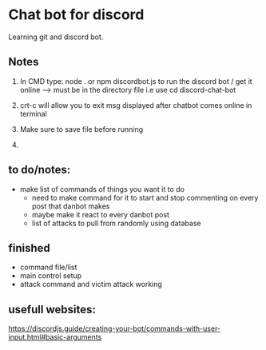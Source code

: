 # Chat bot for discord

Learning git and discord bot.


## Notes
1. In CMD type:
    node .
or 
    npm discordbot.js
to run the discord bot / get it online --> must be in the directory file i.e use cd discord-chat-bot

2. crt-c will allow you to exit msg displayed after chatbot comes online in terminal 

3. Make sure to save file before running

4. 


## to do/notes:
 - make list of commands of things you want it to do
     - need to make command for it to start and stop commenting on every post that danbot makes
     - maybe make it react to every danbot post
     - list of attacks to pull from randomly using database



## finished
 - command file/list
 - main control setup
 - attack command and victim attack working




 ## usefull websites:
 https://discordjs.guide/creating-your-bot/commands-with-user-input.html#basic-arguments
 


 